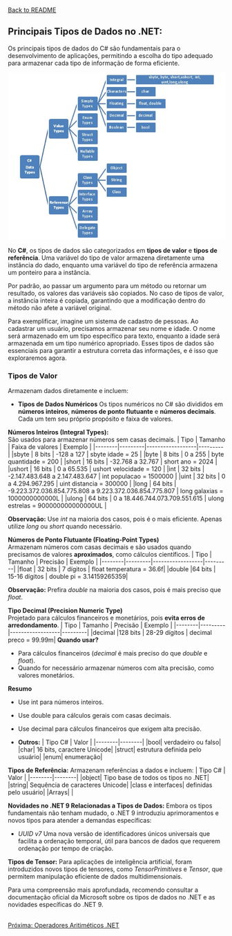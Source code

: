 [Back to README](../README.md)

## Principais Tipos de Dados no .NET:
Os principais tipos de dados do C# são fundamentais para o desenvolvimento de aplicações, permitindo a escolha do tipo adequado para armazenar cada tipo de informação de forma eficiente.

![](img/data-types.jpg)

No **C#**, os tipos de dados são categorizados em **tipos de valor** e **tipos de referência**. Uma variável do tipo de valor 
armazena diretamente uma instância do dado, enquanto uma variável do tipo de referência armazena um ponteiro para a instância.

Por padrão, ao passar um argumento para um método ou retornar um resultado, os valores das variáveis são copiados. No caso de tipos de valor, a instância inteira é copiada, garantindo que a modificação dentro do método não afete a variável original.

Para exemplificar, imagine um sistema de cadastro de pessoas. Ao cadastrar um usuário, precisamos armazenar seu nome e idade. O nome será armazenado em um tipo específico para texto, enquanto a idade será armazenada em um tipo numérico apropriado. Esses tipos de dados são essenciais para garantir a estrutura correta das informações, e é isso que exploraremos agora.

### Tipos de Valor
Armazenam dados diretamente e incluem:​

- **Tipos de Dados Numéricos**
Os tipos numéricos no C# são divididos em **números inteiros**, **números de ponto flutuante** e **números decimais**. 
Cada um tem seu próprio propósito e faixa de valores.

**Números Inteiros (Integral Types):**<br />
São usados para armazenar números sem casas decimais.
| Tipo   | Tamanho | Faixa de valores | Exemplo |
|--------|---------|------------------|---------|
|sbyte   | 8 bits	 | -128 a 127	      | sbyte idade = 25 |
|byte	   | 8 bits	 | 0 a 255	        | byte quantidade = 200 |
|short	 | 16 bits | -32.768 a 32.767	| short ano = 2024 |
|ushort	 | 16 bits |	0 a 65.535	    | ushort velocidade = 120 |
|int	   | 32 bits |	-2.147.483.648 a 2.147.483.647 | int populacao = 1500000 |
|uint	   | 32 bits |	0 a 4.294.967.295	| uint distancia = 300000 |
|long	   | 64 bits |	-9.223.372.036.854.775.808 a 9.223.372.036.854.775.807	| long galaxias = 1000000000000L |
|ulong	 | 64 bits |	0 a 18.446.744.073.709.551.615	| ulong estrelas = 900000000000000UL |

**Observação:** Use *int* na maioria dos casos, pois é o mais eficiente. Apenas utilize *long* ou *short* quando necessário.<br />

**Números de Ponto Flutuante (Floating-Point Types)**<br />
Armazenam números com casas decimais e são usados quando precisamos de valores **aproximados**, como cálculos científicos.
| Tipo   | Tamanho | Precisão | Exemplo |
|--------|---------|------------------|---------|
|float	 | 32 bits | 7 dígitos	      | float temperatura = 36.6f|
|double	 |64 bits  | 15-16 dígitos	  | double pi = 3.14159265359|

**Observação:** Prefira *double* na maioria dos casos, pois é mais preciso que *float*. <br />

**Tipo Decimal (Precision Numeric Type)** <br />
Projetado para cálculos financeiros e monetários, pois **evita erros de arredondamento**.
| Tipo   | Tamanho | Precisão | Exemplo |
|--------|---------|------------------|---------|
|decimal |128 bits | 28-29 dígitos	  | decimal preco = 99.99m|
**Quando usar?**<br />
- Para cálculos financeiros (*decimal* é mais preciso do que *double* e *float*).
- Quando for necessário armazenar números com alta precisão, como valores monetários.

**Resumo** <br />
- Use int para números inteiros.
- Use double para cálculos gerais com casas decimais.
- Use decimal para cálculos financeiros que exigem alta precisão.



- **Outros:**
| Tipo C# | Valor  |
|--------|--------|
|bool| verdadeiro ou falso|
|char| 16 bits, caractere Unicode|
|struct| estrutura definida pelo usuário|
|enum| enumeração|
  
**Tipos de Referência:** 
Armazenam referências a dados e incluem:​
| Tipo C# | Valor  |
|--------|--------|
|object| Tipo base de todos os tipos no .NET|
|string| Sequência de caracteres Unicode|​
|class e interfaces| definidas pelo usuário|
|Arrays|  |

**Novidades no .NET 9 Relacionadas a Tipos de Dados:**
Embora os tipos fundamentais não tenham mudado, o .NET 9 introduziu aprimoramentos e novos tipos para atender a demandas específicas:​

- *UUID v7* Uma nova versão de identificadores únicos universais que facilita a ordenação temporal, útil para bancos de dados que requerem ordenação por tempo de criação. ​

**Tipos de Tensor:** 
Para aplicações de inteligência artificial, foram introduzidos novos tipos de tensores, como *TensorPrimitives* e *Tensor<T>*, que permitem manipulação eficiente de dados multidimensionais. ​

Para uma compreensão mais aprofundada, recomendo consultar a documentação oficial da Microsoft sobre os tipos de dados no .NET e as novidades específicas do .NET 9.

<br/>
<div style="display: flex; justify-content: space-between;">  
  <a href="arithmetic-operators.md">Próxima: Operadores Aritiméticos .NET</a>
</div>

